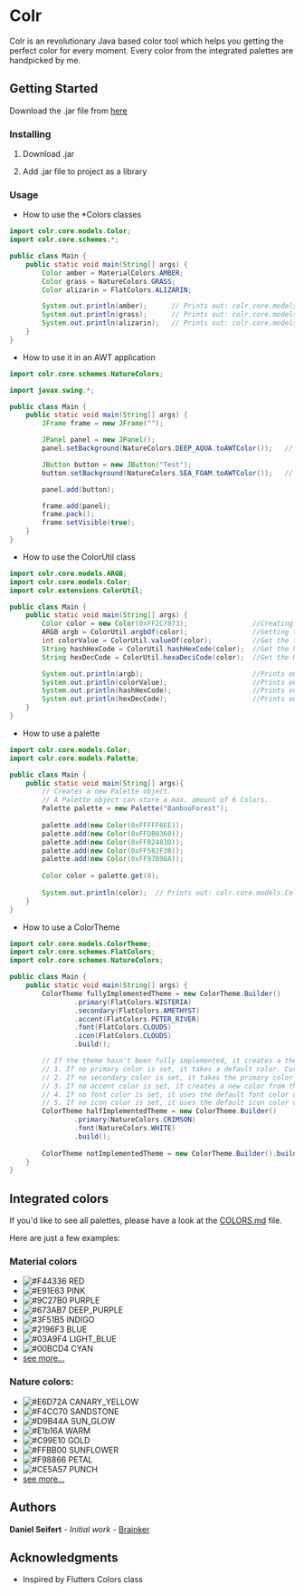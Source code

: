 # Colr

Colr is an revolutionary Java based color tool which helps you getting the perfect color for every moment.
Every color from the integrated palettes are handpicked by me.

## Getting Started

Download the .jar file from [here](https://github.com/Brainker/colr/raw/master/artifacts/colr.jar)

### Installing

01. Download .jar

02. Add .jar file to project as a library


### Usage
- How to use the *Colors classes

```java
import colr.core.models.Color;
import colr.core.schemes.*;

public class Main {
    public static void main(String[] args) {
        Color amber = MaterialColors.AMBER;
        Color grass = NatureColors.GRASS;
        Color alizarin = FlatColors.ALIZARIN;

        System.out.println(amber);      // Prints out: colr.core.models.Color[0xFFFFC107]
        System.out.println(grass);      // Prints out: colr.core.models.Color[0xFF486B00]
        System.out.println(alizarin);   // Prints out: colr.core.models.Color[0xFFE74C3C]
    }
}
```
- How to use it in an AWT application

```java
import colr.core.schemes.NatureColors;

import javax.swing.*;

public class Main {
    public static void main(String[] args) {
        JFrame frame = new JFrame("");

        JPanel panel = new JPanel();
        panel.setBackground(NatureColors.DEEP_AQUA.toAWTColor());   // sets the background to NatureColors.DEEP_AQUA

        JButton button = new JButton("Test");
        button.setBackground(NatureColors.SEA_FOAM.toAWTColor());   // sets the background to NatureColors.SEA_FOAM

        panel.add(button);

        frame.add(panel);
        frame.pack();
        frame.setVisible(true);
    }
}

```

- How to use the ColorUtil class

```java
import colr.core.models.ARGB;
import colr.core.models.Color;
import colr.extensions.ColorUtil;

public class Main {
    public static void main(String[] args) {
        Color color = new Color(0xFF2C7873);                //Creating a new Color
        ARGB argb = ColorUtil.argbOf(color);                //Getting the ARGB values of a color in a new ARGB-Object
        int colorValue = ColorUtil.valueOf(color);          //Get the int value of a color
        String hashHexCode = ColorUtil.hashHexCode(color);  //Get the hash code
        String hexDecCode = ColorUtil.hexaDeciCode(color);  //Get the Hex Decimal Code

        System.out.println(argb);                           //Prints out: colr.core.models.ARGB[alpha=255, red=44, green=120, blue=115]
        System.out.println(colorValue);                     //Prints out: -13862797
        System.out.println(hashHexCode);                    //Prints out: #2C7873
        System.out.println(hexDecCode);                     //Prints out: 0x2C7873
    }
}
```

- How to use a palette

```java
import colr.core.models.Color;
import colr.core.models.Palette;

public class Main {
    public static void main(String[] args){
        // Creates a new Palette object.
        // A Palette object can store a max. amount of 6 Colors.
        Palette palette = new Palette("BambooForest");
        
        palette.add(new Color(0xFFFFF6EE));
        palette.add(new Color(0xFFDB8360));
        palette.add(new Color(0xFFB2483D));
        palette.add(new Color(0xFF582F3B));
        palette.add(new Color(0xFF97B98A));
        
        Color color = palette.get(0);
        
        System.out.println(color);  // Prints out: colr.core.models.Color[0xFFFFF6EE]
    }
}
```

- How to use a ColorTheme

```java
import colr.core.models.ColorTheme;
import colr.core.schemes.FlatColors;
import colr.core.schemes.NatureColors;

public class Main {
    public static void main(String[] args) {
        ColorTheme fullyImplementedTheme = new ColorTheme.Builder()
                .primary(FlatColors.WISTERIA)
                .secondary(FlatColors.AMETHYST)
                .accent(FlatColors.PETER_RIVER)
                .font(FlatColors.CLOUDS)
                .icon(FlatColors.CLOUDS)
                .build();

        // If the theme hasn't been fully implemented, it creates a theme based on the following rules:
        // 1. If no primary color is set, it takes a default color. Currently it is 0xFF9B59B6
        // 2. If no secondary color is set, it takes the primary color and makes it brighter by a given value. Currently by 32
        // 3. If no accent color is set, it creates a new color from the inverted primary color value
        // 4. If no font color is set, it uses the default font color of 0xFF262626
        // 5. If no icon color is set, it uses the default icon color of 0xFFFEFEFE
        ColorTheme halfImplementedTheme = new ColorTheme.Builder()
                .primary(NatureColors.CRIMSON)
                .font(NatureColors.WHITE)
                .build();
        
        ColorTheme notImplementedTheme = new ColorTheme.Builder().build();
    }
}
```

## Integrated colors

If you'd like to see all palettes, please have a look at the [COLORS.md](COLORS.md) file.

Here are just a few examples:

### Material colors

- ![#F44336](https://placehold.it/20/f44336/000000?text=+) RED
- ![#E91E63](https://placehold.it/20/E91E63/000000?text=+) PINK       
- ![#9C27B0](https://placehold.it/20/9C27B0/000000?text=+) PURPLE     
- ![#673AB7](https://placehold.it/20/673AB7/000000?text=+) DEEP_PURPLE
- ![#3F51B5](https://placehold.it/20/3F51B5/000000?text=+) INDIGO     
- ![#2196F3](https://placehold.it/20/2196F3/000000?text=+) BLUE       
- ![#03A9F4](https://placehold.it/20/03A9F4/000000?text=+) LIGHT_BLUE 
- ![#00BCD4](https://placehold.it/20/00BCD4/000000?text=+) CYAN       
- [see more...](COLORS.md)

### Nature colors:

- ![#E6D72A](https://placehold.it/20/E6D72A/000000?text=+) CANARY_YELLOW
- ![#F4CC70](https://placehold.it/20/F4CC70/000000?text=+) SANDSTONE
- ![#D9B44A](https://placehold.it/20/D9B44A/000000?text=+) SUN_GLOW
- ![#E1b16A](https://placehold.it/20/E1b16A/000000?text=+) WARM
- ![#C99E10](https://placehold.it/20/C99E10/000000?text=+) GOLD
- ![#FFBB00](https://placehold.it/20/FFBB00/000000?text=+) SUNFLOWER
- ![#F98866](https://placehold.it/20/F98866/000000?text=+) PETAL
- ![#CE5A57](https://placehold.it/20/CE5A57/000000?text=+) PUNCH
- [see more...](COLORS.md)

## Authors

**Daniel Seifert** - *Initial work* - [Brainker](https://github.com/Brainker)

## Acknowledgments

* Inspired by Flutters Colors class
